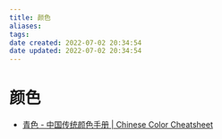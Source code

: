```yaml
---
title: 颜色
aliases: 
tags: 
date created: 2022-07-02 20:34:54
date updated: 2022-07-02 20:34:54
---
```


# 颜色
- [青色 - 中国传统颜色手册 | Chinese Color Cheatsheet](https://colors.ichuantong.cn/)